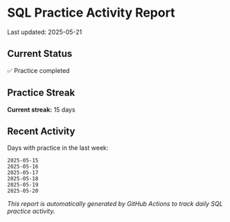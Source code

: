 # SQL Practice Activity Report

Last updated: 2025-05-21

## Current Status

✅ Practice completed

## Practice Streak

**Current streak:** 15 days

## Recent Activity

Days with practice in the last week:

```
2025-05-15
2025-05-16
2025-05-17
2025-05-18
2025-05-19
2025-05-20
```

*This report is automatically generated by GitHub Actions to track daily SQL practice activity.*
